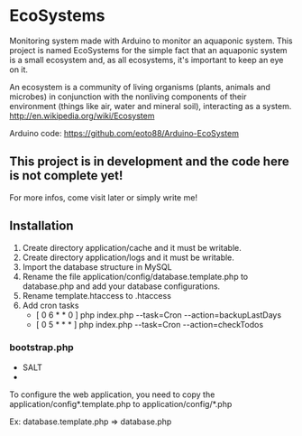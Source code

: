 # EcoSystems

Monitoring system made with Arduino to monitor an aquaponic system. This project is named EcoSystems for the simple fact that an aquaponic system is a small ecosystem and, as all ecosystems, it's important to keep an eye on it.

An ecosystem is a community of living organisms (plants, animals and microbes) in conjunction with the nonliving components of their environment (things like air, water and mineral soil), interacting as a system.
http://en.wikipedia.org/wiki/Ecosystem

Arduino code: https://github.com/eoto88/Arduino-EcoSystem

## This project is in development and the code here is not complete yet!
For more infos, come visit later or simply write me!

## Installation
1. Create directory application/cache and it must be writable.
2. Create directory application/logs and it must be writable.
3. Import the database structure in MySQL
4. Rename the file application/config/database.template.php to database.php and add your database configurations.
5. Rename template.htaccess to .htaccess
6. Add cron tasks
    * [ 0 6 * * 0 ] php index.php --task=Cron --action=backupLastDays
    * [ 0 5 * * * ] php index.php --task=Cron --action=checkTodos

### bootstrap.php
* SALT
*

To configure the web application, you need to copy the application/config*.template.php to application/config/*.php

Ex: database.template.php => database.php
